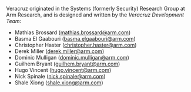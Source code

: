 Veracruz originated in the Systems (formerly Security) Research Group at Arm Research,
and is designed and written by the *Veracruz Development Team*:

- Mathias Brossard (mathias.brossard@arm.com)
- Basma El Gaabouri (basma.elgaabouri@arm.com)
- Christopher Haster (christopher.haster@arm.com)
- Derek Miller (derek.miller@arm.com)
- Dominic Mulligan (dominic.mulligan@arm.com)
- Guilhem Bryant (guilhem.bryant@arm.com)
- Hugo Vincent (hugo.vincent@arm.com)
- Nick Spinale (nick.spinale@arm.com)
- Shale Xiong (shale.xiong@arm.com)
